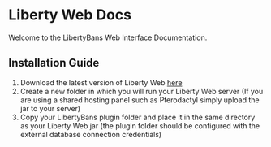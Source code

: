 # Liberty Web Docs
Welcome to the LibertyBans Web Interface Documentation.

## Installation Guide
1. Download the latest version of Liberty Web [here](https://github.com/Dimitri-Bit/Liberty-Bans-Web/releases)
2. Create a new folder in which you will run your Liberty Web server (If you are using a shared hosting panel such as Pterodactyl simply upload the jar to your server)
3. Copy your LibertyBans plugin folder and place it in the same directory as your Liberty Web jar (the plugin folder should be configured with the external database connection credentials)
